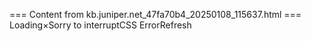 === Content from kb.juniper.net_47fa70b4_20250108_115637.html ===
Loading×Sorry to interruptCSS ErrorRefresh
